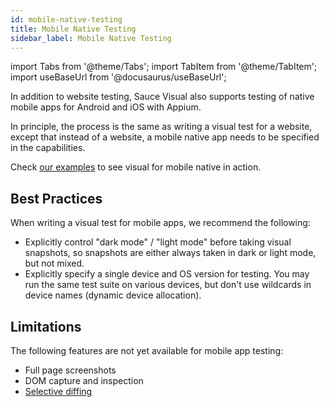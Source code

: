 ```yaml
---
id: mobile-native-testing
title: Mobile Native Testing
sidebar_label: Mobile Native Testing
---
```


import Tabs from '@theme/Tabs';
import TabItem from '@theme/TabItem';
import useBaseUrl from '@docusaurus/useBaseUrl';

In addition to website testing, Sauce Visual also supports testing of native mobile apps for Android and iOS with Appium.

In principle, the process is the same as writing a visual test for a website, except that instead of a website, a mobile native app needs to be specified in the capabilities.

Check [our examples](https://github.com/saucelabs/visual-examples/) to see visual for mobile native in action.


## Best Practices

When writing a visual test for mobile apps, we recommend the following:
- Explicitly control "dark mode" / "light mode" before taking visual snapshots, so snapshots are either always taken in dark or light mode, but not mixed.
- Explicitly specify a single device and OS version for testing. You may run the same test suite on various devices, but don't use wildcards in device names (dynamic device allocation).


## Limitations

The following features are not yet available for mobile app testing:
- Full page screenshots
- DOM capture and inspection
- [Selective diffing](./selective-diffing.md)
